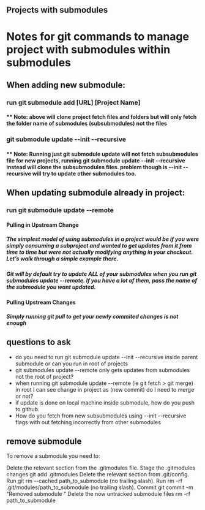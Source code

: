 ## Projects with submodules

# Notes for git commands to manage project with submodules within submodules
## When adding new submodule:
### run git submodule add [URL] [Project Name]
#### ** Note: above will clone project fetch files and folders but will only fetch the folder name of submodules (subsubmodules) not the files
### git submodule update --init --recursive
#### ** Note:  Running just git submodule update will not fetch subsubmodules file for new projects, running git submodule update --init --recursive instead will clone the subsubmodules files. problem though is --init --recursive will try to update other submodules too. 

## When updating submodule already in project:
### run git submodule update --remote
#### Pulling in Upstream Change
##### The simplest model of using submodules in a project would be if you were simply consuming a subproject and wanted to get updates from it from time to time but were not actually modifying anything in your checkout. Let’s walk through a simple example there.
##### Git will by default try to update ALL of your submodules when you run git submodules update --remote. If you have a lot of them, pass the name of the submodule you want updated.

#### Pulling Upstream Changes
##### Simply running git pull to get your newly commited changes is not enough

## questions to ask
- do you need to run git submodule update --init --recursive inside parent submodule or can you run in root of projects
- git submodules update --remote only gets updates from submodules not the root of project?
- when running git submodule update --remote (ie git fetch > git merge) in root I can see change in project as (new commit) do I need to merge or not?
- if update is done on local machine inside submodule, how do you push to github.
- How do you fetch from new subsubmodules using --init --recursive flags with out fetching incorrectly from other submodules
  
## remove submodule
To remove a submodule you need to:

Delete the relevant section from the .gitmodules file.
Stage the .gitmodules changes git add .gitmodules
Delete the relevant section from .git/config.
Run git rm --cached path_to_submodule (no trailing slash).
Run rm -rf .git/modules/path_to_submodule (no trailing slash).
Commit git commit -m "Removed submodule "
Delete the now untracked submodule files rm -rf path_to_submodule

